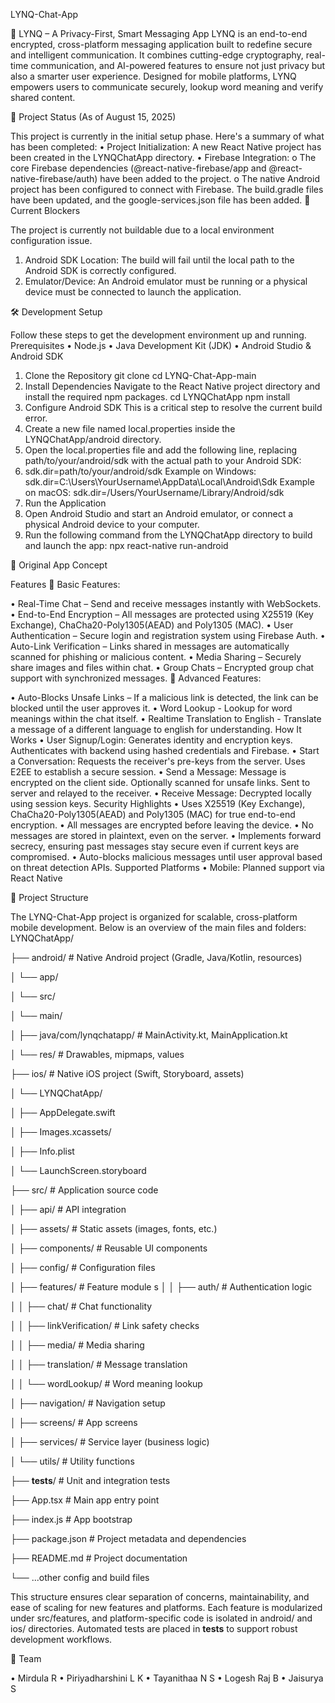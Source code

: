 LYNQ-Chat-App

📱 LYNQ – A Privacy-First, Smart Messaging App LYNQ is an end-to-end encrypted, cross-platform messaging application built to redefine secure and intelligent communication. It combines cutting-edge cryptography, real-time communication, and AI-powered features to ensure not just privacy but also a smarter user experience. Designed for mobile platforms, LYNQ empowers users to communicate securely, lookup word meaning and verify shared content.

🚀 Project Status (As of August 15, 2025)

This project is currently in the initial setup phase. Here's a summary of what has been completed:
•	Project Initialization: A new React Native project has been created in the LYNQChatApp directory.
•	Firebase Integration:
o	The core Firebase dependencies (@react-native-firebase/app and @react-native-firebase/auth) have been added to the project.
o	The native Android project has been configured to connect with Firebase. The build.gradle files have been updated, and the google-services.json file has been added.
🚨 Current Blockers

The project is currently not buildable due to a local environment configuration issue.
1.	Android SDK Location: The build will fail until the local path to the Android SDK is correctly configured.
2.	Emulator/Device: An Android emulator must be running or a physical device must be connected to launch the application.

🛠️ Development Setup

Follow these steps to get the development environment up and running.
Prerequisites
•	Node.js
•	Java Development Kit (JDK)
•	Android Studio & Android SDK
1. Clone the Repository
git clone <repository-url>
cd LYNQ-Chat-App-main
2. Install Dependencies
Navigate to the React Native project directory and install the required npm packages.
cd LYNQChatApp
npm install
3. Configure Android SDK
This is a critical step to resolve the current build error.
1.	Create a new file named local.properties inside the LYNQChatApp/android directory.
2.	Open the local.properties file and add the following line, replacing path/to/your/android/sdk with the actual path to your Android SDK:
3.	sdk.dir=path/to/your/android/sdk
Example on Windows: sdk.dir=C:\Users\YourUsername\AppData\Local\Android\Sdk Example on macOS: sdk.dir=/Users/YourUsername/Library/Android/sdk
4. Run the Application
1.	Open Android Studio and start an Android emulator, or connect a physical Android device to your computer.
2.	Run the following command from the LYNQChatApp directory to build and launch the app:
npx react-native run-android

📝 Original App Concept

Features
🔐 Basic Features:

•	Real-Time Chat – Send and receive messages instantly with WebSockets.
•	End-to-End Encryption – All messages are protected using X25519 (Key Exchange), ChaCha20-Poly1305(AEAD) and Poly1305 (MAC).
•	User Authentication – Secure login and registration system using Firebase Auth.
•	Auto-Link Verification – Links shared in messages are automatically scanned for phishing or malicious content.
•	Media Sharing – Securely share images and files within chat.
•	Group Chats – Encrypted group chat support with synchronized messages.
📡 Advanced Features:

•	Auto-Blocks Unsafe Links – If a malicious link is detected, the link can be blocked until the user approves it.
•	Word Lookup - Lookup for word meanings within the chat itself.
•	Realtime Translation to English - Translate a message of a different language to english for understanding.
How It Works
•	User Signup/Login: Generates identity and encryption keys. Authenticates with backend using hashed credentials and Firebase.
•	Start a Conversation: Requests the receiver's pre-keys from the server. Uses E2EE to establish a secure session.
•	Send a Message: Message is encrypted on the client side. Optionally scanned for unsafe links. Sent to server and relayed to the receiver.
•	Receive Message: Decrypted locally using session keys.
Security Highlights
•	Uses X25519 (Key Exchange), ChaCha20-Poly1305(AEAD) and Poly1305 (MAC) for true end-to-end encryption.
•	All messages are encrypted before leaving the device.
•	No messages are stored in plaintext, even on the server.
•	Implements forward secrecy, ensuring past messages stay secure even if current keys are compromised.
•	Auto-blocks malicious messages until user approval based on threat detection APIs.
Supported Platforms
•	Mobile: Planned support via React Native

📂 Project Structure

The LYNQ-Chat-App project is organized for scalable, cross-platform mobile development. Below is an overview of the main files and folders:
LYNQChatApp/

├── android/ # Native Android project (Gradle, Java/Kotlin, resources)

│   └── app/

│       └── src/

│           └── main/

│               ├── java/com/lynqchatapp/   # MainActivity.kt, MainApplication.kt

│               └── res/                    # Drawables, mipmaps, values

├── ios/                    # Native iOS project (Swift, Storyboard, assets)

│   └── LYNQChatApp/

│       ├── AppDelegate.swift

│       ├── Images.xcassets/

│       ├── Info.plist

│       └── LaunchScreen.storyboard

├── src/                    # Application source code

│   ├── api/                # API integration

│   ├── assets/             # Static assets (images, fonts, etc.)

│   ├── components/         # Reusable UI components

│   ├── config/             # Configuration files

│   ├── features/           # Feature module
s
│   │   ├── auth/           # Authentication logic

│   │   ├── chat/           # Chat functionality

│   │   ├── linkVerification/ # Link safety checks

│   │   ├── media/          # Media sharing

│   │   ├── translation/    # Message translation

│   │   └── wordLookup/     # Word meaning lookup

│   ├── navigation/         # Navigation setup

│   ├── screens/            # App screens

│   ├── services/           # Service layer (business logic)

│   └── utils/              # Utility functions

├── __tests__/              # Unit and integration tests

├── App.tsx                 # Main app entry point

├── index.js                # App bootstrap

├── package.json            # Project metadata and dependencies

├── README.md               # Project documentation

└── ...other config and build files

This structure ensures clear separation of concerns, maintainability, and ease of scaling for new features and platforms. Each feature is modularized under src/features, and platform-specific code is isolated in android/ and ios/ directories. Automated tests are placed in __tests__ to support robust development workflows.

🤝 Team

•	Mirdula R
•	Piriyadharshini L K
•	Tayanithaa N S
•	Logesh Raj B
•	Jaisurya S


